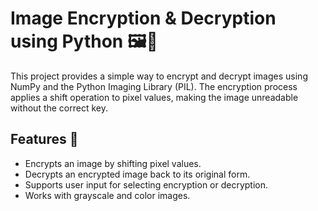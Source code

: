 # Image Encryption & Decryption using Python 🖼️🔐
          
This project provides a simple way to encrypt and decrypt images using NumPy and the Python Imaging Library (PIL). The encryption process applies a shift operation  to pixel values, making the image unreadable without the correct key.

## Features 🚀
- Encrypts an image by shifting pixel values.
- Decrypts an encrypted image back to its original form.
- Supports user input for selecting encryption or decryption. 
- Works with grayscale and color images.

